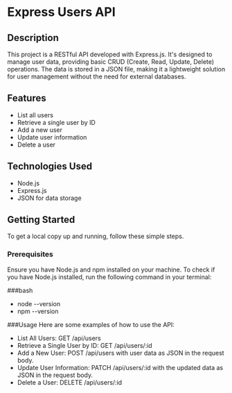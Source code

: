 # Express Users API

## Description

This project is a RESTful API developed with Express.js. It's designed to manage user data, providing basic CRUD (Create, Read, Update, Delete) operations.
The data is stored in a JSON file, making it a lightweight solution for user management without the need for external databases.

## Features

- List all users
- Retrieve a single user by ID
- Add a new user
- Update user information
- Delete a user

## Technologies Used

- Node.js
- Express.js
- JSON for data storage

## Getting Started

To get a local copy up and running, follow these simple steps.

### Prerequisites

Ensure you have Node.js and npm installed on your machine. To check if you have Node.js installed, run the following command in your terminal:

###bash
- node --version
- npm --version

###Usage
Here are some examples of how to use the API:

- List All Users: GET /api/users
- Retrieve a Single User by ID: GET /api/users/:id
- Add a New User: POST /api/users with user data as JSON in the request body.
- Update User Information: PATCH /api/users/:id with the updated data as JSON in the request body.
- Delete a User: DELETE /api/users/:id

